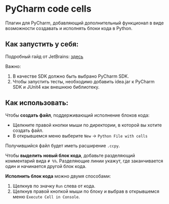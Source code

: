 # PyCharm code cells

Плагин для PyCharm, добавляющий дополнительный функционал в виде возможности создавать и исполнять блоки кода в Python.

## Как запустить у себя:

Подробный гайд от JetBrains: [здесь](https://www.jetbrains.org/intellij/sdk/docs/basics/getting_started/setting_up_environment.html)

Важно:

1. В качестве SDK должно быть выбрано PyCharm SDK.
2. Чтобы запустить тесты, необходимо добавить idea.jar к PyCharm SDK и JUnit4 как внешнюю библиотеку. 

## Как использовать:

Чтобы **создать файл**, поддерживающий исполнение блоков кода:
* Щелкните правой кнопки мыши по директории, в которой вы хотите создать файл.
* В открывшемся меню выберите `New` -> `Python File with cells`

Получившийся файл будет иметь расширение `.ccpy`.

Чтобы **выделить новый блок кода**, добавьте разделяющий комментарий вида `# %%`. Разделяющие линии укажут, где заканчивается один и начинается другой блок кода.

**Исполнить блок кода** можно двумя способами:
1. Щелкнув по значку `Run` слева от кода.
2. Щелкнув правой кнопкой мыши по блоку и выбрав в открывшемся меню `Execute Cell in Console`.
